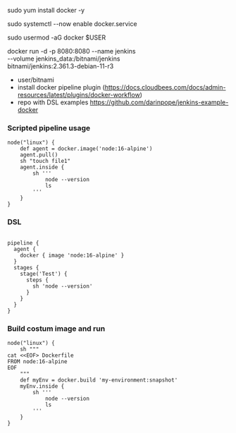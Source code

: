 sudo yum install docker -y

sudo systemctl --now enable docker.service

sudo usermod -aG docker $USER

docker run -d -p 8080:8080 --name jenkins \
  --volume jenkins_data:/bitnami/jenkins \
  bitnami/jenkins:2.361.3-debian-11-r3 
  
- user/bitnami
- install docker pipeline plugin (https://docs.cloudbees.com/docs/admin-resources/latest/plugins/docker-workflow)
- repo with DSL examples https://github.com/darinpope/jenkins-example-docker
### Scripted pipeline usage
```
node("linux") {
    def agent = docker.image('node:16-alpine')
    agent.pull()
    sh "touch file1"
    agent.inside {
        sh '''
            node --version
            ls
        '''
    }
}
```

### DSL
```

pipeline {
  agent {
    docker { image 'node:16-alpine' }
  }
  stages {
    stage('Test') {
      steps {
        sh 'node --version'
      }
    }
  }
}
```


### Build costum image and run
```
node("linux") {
    sh """
cat <<EOF> Dockerfile
FROM node:16-alpine
EOF
    """
    def myEnv = docker.build 'my-environment:snapshot'
    myEnv.inside {
        sh '''
            node --version
            ls
        '''
    }
}
```
